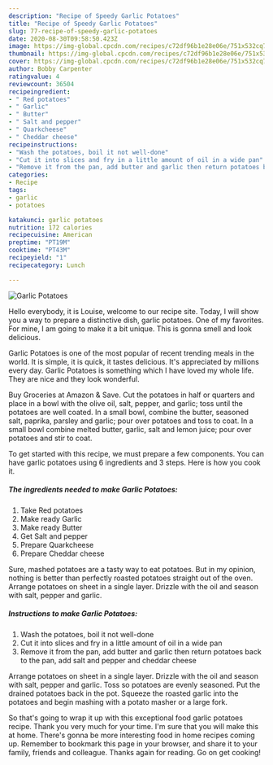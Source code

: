 ```yaml
---
description: "Recipe of Speedy Garlic Potatoes"
title: "Recipe of Speedy Garlic Potatoes"
slug: 77-recipe-of-speedy-garlic-potatoes
date: 2020-08-30T09:58:50.423Z
image: https://img-global.cpcdn.com/recipes/c72df96b1e28e06e/751x532cq70/garlic-potatoes-recipe-main-photo.jpg
thumbnail: https://img-global.cpcdn.com/recipes/c72df96b1e28e06e/751x532cq70/garlic-potatoes-recipe-main-photo.jpg
cover: https://img-global.cpcdn.com/recipes/c72df96b1e28e06e/751x532cq70/garlic-potatoes-recipe-main-photo.jpg
author: Bobby Carpenter
ratingvalue: 4
reviewcount: 36504
recipeingredient:
- " Red potatoes"
- " Garlic"
- " Butter"
- " Salt and pepper"
- " Quarkcheese"
- " Cheddar cheese"
recipeinstructions:
- "Wash the potatoes, boil it not well-done"
- "Cut it into slices and fry in a little amount of oil in a wide pan"
- "Remove it from the pan, add butter and garlic then return potatoes back to the pan, add salt and pepper and cheddar cheese"
categories:
- Recipe
tags:
- garlic
- potatoes

katakunci: garlic potatoes 
nutrition: 172 calories
recipecuisine: American
preptime: "PT19M"
cooktime: "PT43M"
recipeyield: "1"
recipecategory: Lunch

---
```



![Garlic Potatoes](https://img-global.cpcdn.com/recipes/c72df96b1e28e06e/751x532cq70/garlic-potatoes-recipe-main-photo.jpg)

Hello everybody, it is Louise, welcome to our recipe site. Today, I will show you a way to prepare a distinctive dish, garlic potatoes. One of my favorites. For mine, I am going to make it a bit unique. This is gonna smell and look delicious.

Garlic Potatoes is one of the most popular of recent trending meals in the world. It is simple, it is quick, it tastes delicious. It's appreciated by millions every day. Garlic Potatoes is something which I have loved my whole life. They are nice and they look wonderful.

Buy Groceries at Amazon &amp; Save. Cut the potatoes in half or quarters and place in a bowl with the olive oil, salt, pepper, and garlic; toss until the potatoes are well coated. In a small bowl, combine the butter, seasoned salt, paprika, parsley and garlic; pour over potatoes and toss to coat. In a small bowl combine melted butter, garlic, salt and lemon juice; pour over potatoes and stir to coat.


To get started with this recipe, we must prepare a few components. You can have garlic potatoes using 6 ingredients and 3 steps. Here is how you cook it.

<!--inarticleads1-->

##### The ingredients needed to make Garlic Potatoes:

1. Take  Red potatoes
1. Make ready  Garlic
1. Make ready  Butter
1. Get  Salt and pepper
1. Prepare  Quarkcheese
1. Prepare  Cheddar cheese


Sure, mashed potatoes are a tasty way to eat potatoes. But in my opinion, nothing is better than perfectly roasted potatoes straight out of the oven. Arrange potatoes on sheet in a single layer. Drizzle with the oil and season with salt, pepper and garlic. 

<!--inarticleads2-->

##### Instructions to make Garlic Potatoes:

1. Wash the potatoes, boil it not well-done
1. Cut it into slices and fry in a little amount of oil in a wide pan
1. Remove it from the pan, add butter and garlic then return potatoes back to the pan, add salt and pepper and cheddar cheese


Arrange potatoes on sheet in a single layer. Drizzle with the oil and season with salt, pepper and garlic. Toss so potatoes are evenly seasoned. Put the drained potatoes back in the pot. Squeeze the roasted garlic into the potatoes and begin mashing with a potato masher or a large fork. 

So that's going to wrap it up with this exceptional food garlic potatoes recipe. Thank you very much for your time. I'm sure that you will make this at home. There's gonna be more interesting food in home recipes coming up. Remember to bookmark this page in your browser, and share it to your family, friends and colleague. Thanks again for reading. Go on get cooking!
